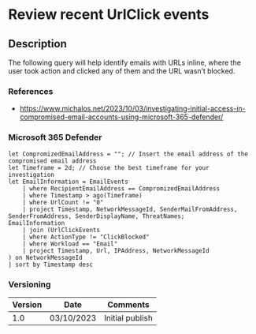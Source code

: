 # Review recent UrlClick events

## Description

The following query will help identify emails with URLs inline, where the user took action and clicked any of them and the URL wasn’t blocked.

### References
- https://www.michalos.net/2023/10/03/investigating-initial-access-in-compromised-email-accounts-using-microsoft-365-defender/

### Microsoft 365 Defender
```
let CompromizedEmailAddress = ""; // Insert the email address of the compromised email address
let Timeframe = 2d; // Choose the best timeframe for your investigation
let EmailInformation = EmailEvents
    | where RecipientEmailAddress == CompromizedEmailAddress
    | where Timestamp > ago(Timeframe)
    | where UrlCount != "0"
    | project Timestamp, NetworkMessageId, SenderMailFromAddress, SenderFromAddress, SenderDisplayName, ThreatNames;
EmailInformation
    | join (UrlClickEvents
    | where ActionType != "ClickBlocked"
    | where Workload == "Email"
    | project Timestamp, Url, IPAddress, NetworkMessageId
) on NetworkMessageId
| sort by Timestamp desc 
```

### Versioning
| Version       | Date          | Comments                               |
| ------------- |---------------| ---------------------------------------|
| 1.0           | 03/10/2023    | Initial publish                        |
